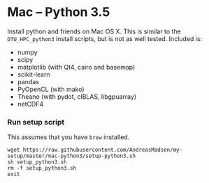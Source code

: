 # Mac – Python 3.5

Install python and friends on Mac OS X. This is similar to the `DTU_HPC_python3`
install scripts, but is not as well tested. Included is:

* numpy
* scipy
* matplotlib (with Qt4, cairo and basemap)
* scikit-learn
* pandas
* PyOpenCL (with mako)
* Theano (with pydot, clBLAS, libgpuarray)
* netCDF4

### Run setup script

This assumes that you have `brew` installed.

```shell
wget https://raw.githubusercontent.com/AndreasMadsen/my-setup/master/mac-python3/setup-python3.sh
sh setup_python3.sh
rm -f setup_python3.sh
exit
```
